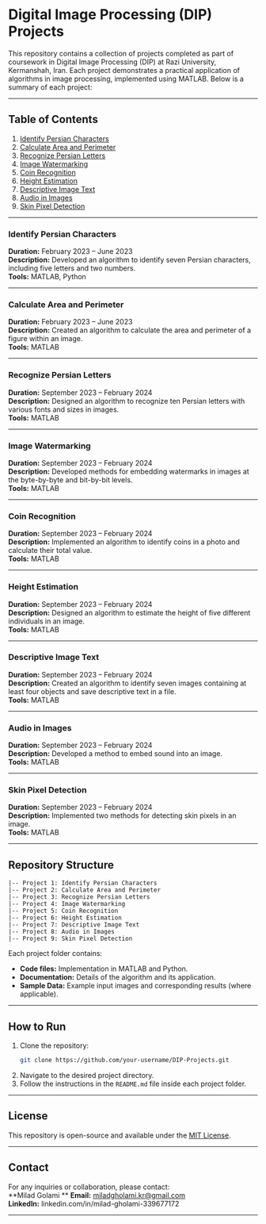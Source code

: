 # Digital Image Processing (DIP) Projects

This repository contains a collection of projects completed as part of coursework in Digital Image Processing (DIP) at Razi University, Kermanshah, Iran. Each project demonstrates a practical application of algorithms in image processing, implemented using MATLAB. Below is a summary of each project:

---

## Table of Contents

1. [Identify Persian Characters](#identify-persian-characters)
2. [Calculate Area and Perimeter](#calculate-area-and-perimeter)
3. [Recognize Persian Letters](#recognize-persian-letters)
4. [Image Watermarking](#image-watermarking)
5. [Coin Recognition](#coin-recognition)
6. [Height Estimation](#height-estimation)
7. [Descriptive Image Text](#descriptive-image-text)
8. [Audio in Images](#audio-in-images)
9. [Skin Pixel Detection](#skin-pixel-detection)

---

### Identify Persian Characters

**Duration:** February 2023 – June 2023  
**Description:** Developed an algorithm to identify seven Persian characters, including five letters and two numbers.  
**Tools:** MATLAB, Python  

---

### Calculate Area and Perimeter

**Duration:** February 2023 – June 2023  
**Description:** Created an algorithm to calculate the area and perimeter of a figure within an image.  
**Tools:** MATLAB

---

### Recognize Persian Letters

**Duration:** September 2023 – February 2024  
**Description:** Designed an algorithm to recognize ten Persian letters with various fonts and sizes in images.  
**Tools:** MATLAB  

---

### Image Watermarking

**Duration:** September 2023 – February 2024  
**Description:** Developed methods for embedding watermarks in images at the byte-by-byte and bit-by-bit levels.  
**Tools:** MATLAB  

---

### Coin Recognition

**Duration:** September 2023 – February 2024  
**Description:** Implemented an algorithm to identify coins in a photo and calculate their total value.  
**Tools:** MATLAB  

---

### Height Estimation

**Duration:** September 2023 – February 2024  
**Description:** Designed an algorithm to estimate the height of five different individuals in an image.  
**Tools:** MATLAB  

---

### Descriptive Image Text

**Duration:** September 2023 – February 2024  
**Description:** Created an algorithm to identify seven images containing at least four objects and save descriptive text in a file.  
**Tools:** MATLAB 

---

### Audio in Images

**Duration:** September 2023 – February 2024  
**Description:** Developed a method to embed sound into an image.  
**Tools:** MATLAB  

---

### Skin Pixel Detection

**Duration:** September 2023 – February 2024  
**Description:** Implemented two methods for detecting skin pixels in an image.  
**Tools:** MATLAB 

---

## Repository Structure

```
|-- Project 1: Identify Persian Characters
|-- Project 2: Calculate Area and Perimeter
|-- Project 3: Recognize Persian Letters
|-- Project 4: Image Watermarking
|-- Project 5: Coin Recognition
|-- Project 6: Height Estimation
|-- Project 7: Descriptive Image Text
|-- Project 8: Audio in Images
|-- Project 9: Skin Pixel Detection
```

Each project folder contains:
- **Code files:** Implementation in MATLAB and Python.
- **Documentation:** Details of the algorithm and its application.
- **Sample Data:** Example input images and corresponding results (where applicable).

---

## How to Run

1. Clone the repository:
   ```bash
   git clone https://github.com/your-username/DIP-Projects.git
   ```
2. Navigate to the desired project directory.
3. Follow the instructions in the `README.md` file inside each project folder.

---

## License

This repository is open-source and available under the [MIT License](LICENSE).

---

## Contact

For any inquiries or collaboration, please contact:  
**Milad Golami **
**Email:** miladgholami.kr@gmail.com  
**LinkedIn:** linkedin.com/in/milad-gholami-339677172

---
